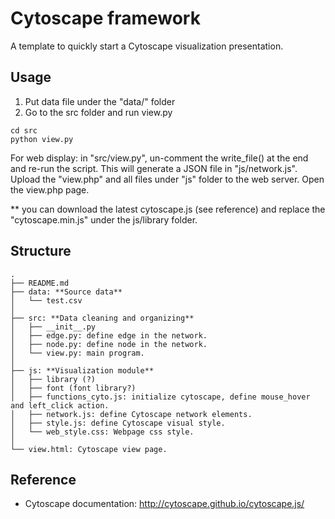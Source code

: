 Cytoscape framework
===================

A template to quickly start a Cytoscape visualization presentation. 

Usage
-----
1. Put data file under the "data/" folder
2. Go to the src folder and run view.py
```
cd src
python view.py
```

For web display: in "src/view.py", un-comment the write_file() at the end and re-run the script. This will generate a JSON file in "js/network.js". Upload the "view.php" and all files under "js" folder to the web server. Open the view.php page.

** you can download the latest cytoscape.js (see reference) and replace the "cytoscape.min.js" under the js/library folder. 

Structure
---------
    .
    ├── README.md
    ├── data: **Source data**
    │   └── test.csv
    │
    ├── src: **Data cleaning and organizing**
    │   ├── __init__.py
    │   ├── edge.py: define edge in the network.
    │   ├── node.py: define node in the network.
    │   └── view.py: main program. 
    │
    ├── js: **Visualization module**
    │   ├── library (?)
    │   ├── font (font library?)
    │   ├── functions_cyto.js: initialize cytoscape, define mouse_hover and left_click action.
    │   ├── network.js: define Cytoscape network elements. 
    │   ├── style.js: define Cytoscape visual style.
    │   └── web_style.css: Webpage css style.
    │
    └── view.html: Cytoscape view page.


Reference
---------
* Cytoscape documentation: http://cytoscape.github.io/cytoscape.js/
